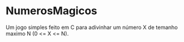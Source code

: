 # NumerosMagicos
Um jogo simples feito em C para adivinhar um número X de temanho maximo N (0 <= X <= N).
